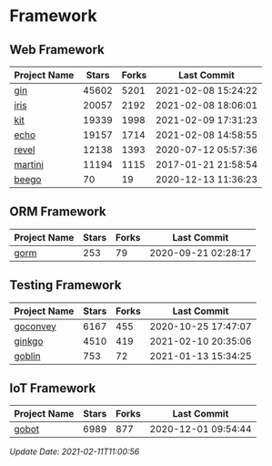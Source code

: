 # Framework

## Web Framework
| Project Name | Stars | Forks | Last Commit |
| ------------ | ----- | ----- | ----------- |
| [gin](https://github.com/gin-gonic/gin) | 45602 | 5201 | 2021-02-08 15:24:22 |
| [iris](https://github.com/kataras/iris) | 20057 | 2192 | 2021-02-08 18:06:01 |
| [kit](https://github.com/go-kit/kit) | 19339 | 1998 | 2021-02-09 17:31:23 |
| [echo](https://github.com/labstack/echo) | 19157 | 1714 | 2021-02-08 14:58:55 |
| [revel](https://github.com/revel/revel) | 12138 | 1393 | 2020-07-12 05:57:36 |
| [martini](https://github.com/go-martini/martini) | 11194 | 1115 | 2017-01-21 21:58:54 |
| [beego](https://github.com/astaxie/beego) | 70 | 19 | 2020-12-13 11:36:23 |

## ORM Framework
| Project Name | Stars | Forks | Last Commit |
| ------------ | ----- | ----- | ----------- |
| [gorm](https://github.com/jinzhu/gorm) | 253 | 79 | 2020-09-21 02:28:17 |

## Testing Framework
| Project Name | Stars | Forks | Last Commit |
| ------------ | ----- | ----- | ----------- |
| [goconvey](https://github.com/smartystreets/goconvey) | 6167 | 455 | 2020-10-25 17:47:07 |
| [ginkgo](https://github.com/onsi/ginkgo) | 4510 | 419 | 2021-02-10 20:35:06 |
| [goblin](https://github.com/franela/goblin) | 753 | 72 | 2021-01-13 15:34:25 |

## IoT Framework
| Project Name | Stars | Forks | Last Commit |
| ------------ | ----- | ----- | ----------- |
| [gobot](https://github.com/hybridgroup/gobot) | 6989 | 877 | 2020-12-01 09:54:44 |

*Update Date: 2021-02-11T11:00:56*